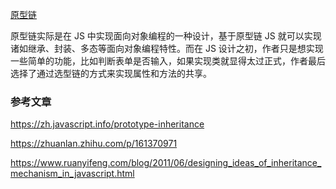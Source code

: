 [原型链](../../blogs/16.JS%E4%B8%AD%E7%9A%84%E7%BB%A7%E6%89%BF%E4%B8%8E%E5%8E%9F%E5%9E%8B%E9%93%BE.md)

原型链实际是在 JS 中实现面向对象编程的一种设计，基于原型链 JS 就可以实现诸如继承、封装、多态等面向对象编程特性。而在 JS 设计之初，作者只是想实现一些简单的功能，比如判断表单是否输入，如果实现类就显得太过正式，作者最后选择了通过选型链的方式来实现属性和方法的共享。

### 参考文章

https://zh.javascript.info/prototype-inheritance

https://zhuanlan.zhihu.com/p/161370971

https://www.ruanyifeng.com/blog/2011/06/designing_ideas_of_inheritance_mechanism_in_javascript.html
